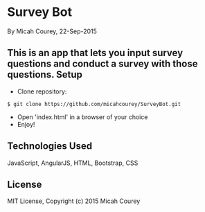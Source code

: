 Survey Bot
==========

By Micah Courey, 22-Sep-2015

This is an app that lets you input survey questions and conduct a survey with those questions.
Setup
----------
* Clone repository:
```console
$ git clone https://github.com/micahcourey/SurveyBot.git
```
* Open 'index.html' in a browser of your choice
* Enjoy!

Technologies Used
----------
JavaScript, AngularJS, HTML, Bootstrap, CSS

License
----------
MIT License, Copyright (c) 2015 Micah Courey
